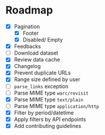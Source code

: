 # Roadmap

- [x] Pagination
    - [x] Footer
    - [x] Disabled/ Empty
- [x] Feedbacks
- [ ] Download dataset
- [x] Review data cache
- [x] Changelog
- [x] Prevent duplicate URLs
- [x] Range size defined by user
- [ ] `parse_links` exception
- [ ] Parse MIME type `warc/revisit`
- [x] Parse MIME type `text/plain`
- [ ] Parse MIME type `application/http`
- [x] Filter by period/datetime
- [x] Apply filters by API endpoints
- [x] Add contributing guidelines
